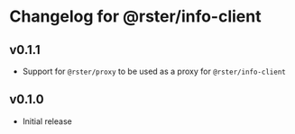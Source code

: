 # Changelog for @rster/info-client

## v0.1.1

- Support for `@rster/proxy` to be used as a proxy for `@rster/info-client`

## v0.1.0

- Initial release

